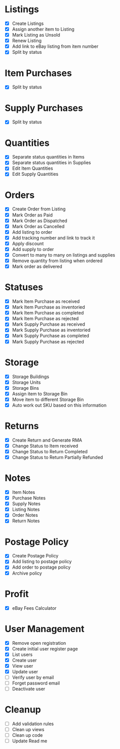 # Listings
- [x] Create Listings
- [x] Assign another item to Listing
- [x] Mark Listing as Unsold
- [x] Renew Listing
- [x] Add link to eBay listing from item number
- [x] Split by status

# Item Purchases
- [x] Split by status

# Supply Purchases
- [x] Split by status

# Quantities
- [x] Separate status quantities in Items
- [x] Separate status quantities in Supplies
- [x] Edit Item Quantities
- [x] Edit Supply Quantities

# Orders
- [x] Create Order from Listing
- [x] Mark Order as Paid
- [x] Mark Order as Dispatched
- [x] Mark Order as Cancelled
- [x] Add listing to order
- [x] Add tracking number and link to track it
- [x] Apply discount
- [x] Add supply to order
- [x] Convert to many to many on listings and supplies
- [x] Remove quantity from listing when ordered
- [x] Mark order as delivered

# Statuses
- [x] Mark Item Purchase as received
- [x] Mark Item Purchase as inventoried
- [x] Mark Item Purchase as completed
- [x] Mark Item Purchase as rejected
- [x] Mark Supply Purchase as received
- [x] Mark Supply Purchase as inventoried
- [x] Mark Supply Purchase as completed
- [x] Mark Supply Purchase as rejected

# Storage
- [x] Storage Buildings
- [x] Storage Units
- [x] Storage Bins
- [x] Assign item to Storage Bin
- [x] Move item to different Storage Bin
- [x] Auto work out SKU based on this information

# Returns
- [x] Create Return and Generate RMA
- [x] Change Status to Item received
- [x] Change Status to Return Completed
- [x] Change Status to Return Partially Refunded

# Notes
- [x] Item Notes
- [x] Purchase Notes
- [x] Supply Notes
- [x] Listing Notes
- [x] Order Notes
- [x] Return Notes

# Postage Policy
- [x] Create Postage Policy
- [x] Add listing to postage policy
- [x] Add order to postage policy
- [x] Archive policy

# Profit
- [x] eBay Fees Calculator

# User Management
- [x] Remove open registration
- [x] Create initial user register page
- [x] List users
- [x] Create user
- [x] View user
- [x] Update user
- [ ] Verify user by email
- [ ] Forget password email
- [ ] Deactivate user

# Cleanup
- [ ] Add validation rules
- [ ] Clean up views
- [ ] Clean up code
- [ ] Update Read me